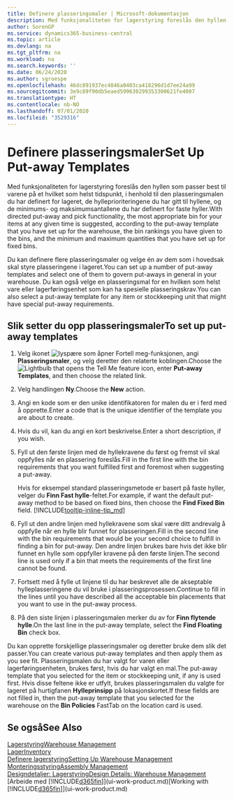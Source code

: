 ```yaml
---
title: Definere plasseringsmaler | Microsoft-dokumentasjon
description: Med funksjonaliteten for lagerstyring foreslås den hyllen som passer best til varene på et hvilket som helst tidspunkt, i henhold til den plasseringsmalen du har definert for lageret, de hylleprioriteringene du har gitt til hyllene, og de minimums- og maksimumsantallene du har definert for faste hyller.
author: SorenGP
ms.service: dynamics365-business-central
ms.topic: article
ms.devlang: na
ms.tgt_pltfrm: na
ms.workload: na
ms.search.keywords: ''
ms.date: 06/24/2020
ms.author: sgroespe
ms.openlocfilehash: 46dc891937ec4046a0403ca418296d1d7ee24a99
ms.sourcegitcommit: 3e9c89f90db5eaed599630299353300621fe4007
ms.translationtype: HT
ms.contentlocale: nb-NO
ms.lasthandoff: 07/01/2020
ms.locfileid: "3529316"
---
```

# <a name="set-up-put-away-templates"></a><span data-ttu-id="1bd1b-103">Definere plasseringsmaler</span><span class="sxs-lookup"><span data-stu-id="1bd1b-103">Set Up Put-away Templates</span></span>

<span data-ttu-id="1bd1b-104">Med funksjonaliteten for lagerstyring foreslås den hyllen som passer best til varene på et hvilket som helst tidspunkt, i henhold til den plasseringsmalen du har definert for lageret, de hylleprioriteringene du har gitt til hyllene, og de minimums- og maksimumsantallene du har definert for faste hyller.</span><span class="sxs-lookup"><span data-stu-id="1bd1b-104">With directed put-away and pick functionality, the most appropriate bin for your items at any given time is suggested, according to the put-away template that you have set up for the warehouse, the bin rankings you have given to the bins, and the minimum and maximum quantities that you have set up for fixed bins.</span></span>  

<span data-ttu-id="1bd1b-105">Du kan definere flere plasseringsmaler og velge én av dem som i hovedsak skal styre plasseringene i lageret.</span><span class="sxs-lookup"><span data-stu-id="1bd1b-105">You can set up a number of put-away templates and select one of them to govern put-aways in general in your warehouse.</span></span> <span data-ttu-id="1bd1b-106">Du kan også velge en plasseringsmal for en hvilken som helst vare eller lagerføringsenhet som kan ha spesielle plasseringskrav.</span><span class="sxs-lookup"><span data-stu-id="1bd1b-106">You can also select a put-away template for any item or stockkeeping unit that might have special put-away requirements.</span></span>  

## <a name="to-set-up-put-away-templates"></a><span data-ttu-id="1bd1b-107">Slik setter du opp plasseringsmaler</span><span class="sxs-lookup"><span data-stu-id="1bd1b-107">To set up put-away templates</span></span>

1. <span data-ttu-id="1bd1b-108">Velg ikonet ![lyspære som åpner Fortell meg-funksjonen](media/ui-search/search_small.png "Fortell hva du vil gjøre"), angi **Plasseringsmaler**, og velg deretter den relaterte koblingen.</span><span class="sxs-lookup"><span data-stu-id="1bd1b-108">Choose the ![Lightbulb that opens the Tell Me feature](media/ui-search/search_small.png "Tell me what you want to do") icon, enter **Put-away Templates**, and then choose the related link.</span></span>  
2. <span data-ttu-id="1bd1b-109">Velg handlingen **Ny**.</span><span class="sxs-lookup"><span data-stu-id="1bd1b-109">Choose the **New** action.</span></span>  
3. <span data-ttu-id="1bd1b-110">Angi en kode som er den unike identifikatoren for malen du er i ferd med å opprette.</span><span class="sxs-lookup"><span data-stu-id="1bd1b-110">Enter a code that is the unique identifier of the template you are about to create.</span></span>  
4. <span data-ttu-id="1bd1b-111">Hvis du vil, kan du angi en kort beskrivelse.</span><span class="sxs-lookup"><span data-stu-id="1bd1b-111">Enter a short description, if you wish.</span></span>  
5. <span data-ttu-id="1bd1b-112">Fyll ut den første linjen med de hyllekravene du først og fremst vil skal oppfylles når en plassering foreslås.</span><span class="sxs-lookup"><span data-stu-id="1bd1b-112">Fill in the first line with the bin requirements that you want fulfilled first and foremost when suggesting a put-away.</span></span>

    <span data-ttu-id="1bd1b-113">Hvis for eksempel standard plasseringsmetode er basert på faste hyller, velger du **Finn Fast hylle**-feltet.</span><span class="sxs-lookup"><span data-stu-id="1bd1b-113">For example, if want the default put-away method to be based on fixed bins, then choose the **Find Fixed Bin** field.</span></span> [!INCLUDE[tooltip-inline-tip_md](includes/tooltip-inline-tip_md.md)]  
6. <span data-ttu-id="1bd1b-114">Fyll ut den andre linjen med hyllekravene som skal være ditt andrevalg å oppfylle når en hylle blir funnet for plasseringen.</span><span class="sxs-lookup"><span data-stu-id="1bd1b-114">Fill in the second line with the bin requirements that would be your second choice to fulfill in finding a bin for put-away.</span></span> <span data-ttu-id="1bd1b-115">Den andre linjen brukes bare hvis det ikke blir funnet en hylle som oppfyller kravene på den første linjen.</span><span class="sxs-lookup"><span data-stu-id="1bd1b-115">The second line is used only if a bin that meets the requirements of the first line cannot be found.</span></span>  
7. <span data-ttu-id="1bd1b-116">Fortsett med å fylle ut linjene til du har beskrevet alle de akseptable hylleplasseringene du vil bruke i plasseringsprosessen.</span><span class="sxs-lookup"><span data-stu-id="1bd1b-116">Continue to fill in the lines until you have described all the acceptable bin placements that you want to use in the put-away process.</span></span>  
8. <span data-ttu-id="1bd1b-117">På den siste linjen i plasseringsmalen merker du av for **Finn flytende hylle**.</span><span class="sxs-lookup"><span data-stu-id="1bd1b-117">On the last line in the put-away template, select the **Find Floating Bin** check box.</span></span>  

<span data-ttu-id="1bd1b-118">Du kan opprette forskjellige plasseringsmaler og deretter bruke dem slik det passer.</span><span class="sxs-lookup"><span data-stu-id="1bd1b-118">You can create various put-away templates and then apply them as you see fit.</span></span> <span data-ttu-id="1bd1b-119">Plasseringsmalen du har valgt for varen eller lagerføringsenheten, brukes først, hvis du har valgt en mal.</span><span class="sxs-lookup"><span data-stu-id="1bd1b-119">The put-away template that you selected for the item or stockkeeping unit, if any is used first.</span></span> <span data-ttu-id="1bd1b-120">Hvis disse feltene ikke er utfylt, brukes plasseringsmalen du valgte for lageret på hurtigfanen **Hylleprinsipp** på lokasjonskortet.</span><span class="sxs-lookup"><span data-stu-id="1bd1b-120">If these fields are not filled in, then the put-away template that you selected for the warehouse on the **Bin Policies** FastTab on the location card is used.</span></span>  

## <a name="see-also"></a><span data-ttu-id="1bd1b-121">Se også</span><span class="sxs-lookup"><span data-stu-id="1bd1b-121">See Also</span></span>

[<span data-ttu-id="1bd1b-122">Lagerstyring</span><span class="sxs-lookup"><span data-stu-id="1bd1b-122">Warehouse Management</span></span>](warehouse-manage-warehouse.md)  
[<span data-ttu-id="1bd1b-123">Lager</span><span class="sxs-lookup"><span data-stu-id="1bd1b-123">Inventory</span></span>](inventory-manage-inventory.md)  
[<span data-ttu-id="1bd1b-124">Definere lagerstyring</span><span class="sxs-lookup"><span data-stu-id="1bd1b-124">Setting Up Warehouse Management</span></span>](warehouse-setup-warehouse.md)  
[<span data-ttu-id="1bd1b-125">Monteringsstyring</span><span class="sxs-lookup"><span data-stu-id="1bd1b-125">Assembly Management</span></span>](assembly-assemble-items.md)  
[<span data-ttu-id="1bd1b-126">Designdetaljer: Lagerstyring</span><span class="sxs-lookup"><span data-stu-id="1bd1b-126">Design Details: Warehouse Management</span></span>](design-details-warehouse-management.md)  
<span data-ttu-id="1bd1b-127">[Arbeide med [!INCLUDE[d365fin](includes/d365fin_md.md)]](ui-work-product.md)</span><span class="sxs-lookup"><span data-stu-id="1bd1b-127">[Working with [!INCLUDE[d365fin](includes/d365fin_md.md)]](ui-work-product.md)</span></span>  
